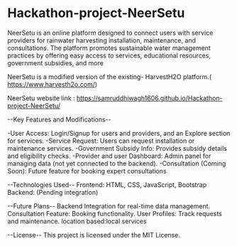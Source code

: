 # Hackathon-project-NeerSetu
NeerSetu is an online platform designed to connect users with service providers for rainwater harvesting installation, maintenance, and consultations. The platform promotes sustainable water management practices by offering easy access to services, educational resources, government subsidies, and more 


NeerSetu is a modified version of the existing- HarvestH2O platform.( https://www.harvesth2o.com/)

NeerSetu website link : https://samruddhiwagh1606.github.io/Hackathon-project-NeerSetu/

--Key Features and Modifications--

-User Access: Login/Signup for users and providers, and an Explore section for services. -Service Request: Users can request installation or maintenance services. -Government Subsidy Info: Provides subsidy details and eligibility checks. -Provider and user Dashboard: Admin panel for managing data (not yet connected to the backend). -Consultation (Coming Soon): Future feature for booking expert consultations

--Technologies Used-- Frontend: HTML, CSS, JavaScript, Bootstrap Backend: (Pending integration)

--Future Plans-- Backend Integration for real-time data management. Consultation Feature: Booking functionality. User Profiles: Track requests and maintenance. location based:local services

--License-- This project is licensed under the MIT License.
